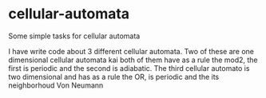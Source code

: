 # cellular-automata
Some simple tasks for cellular automata

I have write code about 3 different cellular automata. Two of these are one dimensional cellular automata kai both of them have as a rule the mod2, the first
is periodic and the second is adiabatic. The third cellular automato is two dimensional and has as a rule the OR, is periodic and the its neighborhoud Von Neumann
